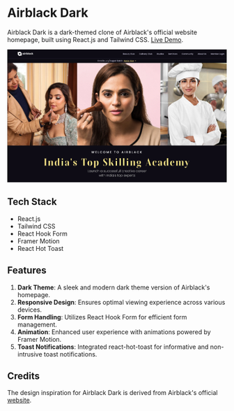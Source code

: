 # Airblack Dark

Airblack Dark is a dark-themed clone of Airblack's official website homepage, built using React.js and Tailwind CSS. [Live Demo](https://airblack-dark.netlify.app/).

![Airblack Dark UI](./public//airblack-ui.png)

## Tech Stack

- React.js
- Tailwind CSS
- React Hook Form
- Framer Motion
- React Hot Toast

## Features

1. **Dark Theme**: A sleek and modern dark theme version of Airblack's homepage.
2. **Responsive Design**: Ensures optimal viewing experience across various devices.
3. **Form Handling**: Utilizes React Hook Form for efficient form management.
4. **Animation**: Enhanced user experience with animations powered by Framer Motion.
5. **Toast Notifications**: Integrated react-hot-toast for informative and non-intrusive toast notifications.

## Credits

The design inspiration for Airblack Dark is derived from Airblack's official [website](https://www.airblack.com/).
